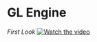 # GL Engine

*First Look*
[![Watch the video](https://img.youtube.com/vi/ID0AKmaD7R4/maxresdefault.jpg)](https://youtu.be/ID0AKmaD7R4)
